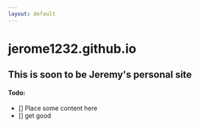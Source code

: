 ```yaml
---
layout: default
---
```


# jerome1232.github.io
## This is soon to be Jeremy's personal site

#### Todo:
- [] Place some content here
- [] get good
